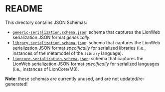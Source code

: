 # README

This directory contains JSON Schemas:

* [`generic-serialization.schema.json`](./generic-serialization.schema.json): schema that captures the LionWeb serialization JSON format _generically_.
* [`library.serialization.schema.json`](./library.serialization.schema.json): schema that captures the LionWeb serialization JSON format _specifically_ for serialized libraries (i.e., instances of the metamodel of the `library` language).
* [`lioncore.serialization.schema.json`](./lioncore.serialization.schema.json): schema that captures the LionWeb serialization JSON format _specifically_ for serialized languages (i.e., instances of LionCore/M3).

**Note**: these schemas are currently unused, and are not updated/re-generated!

